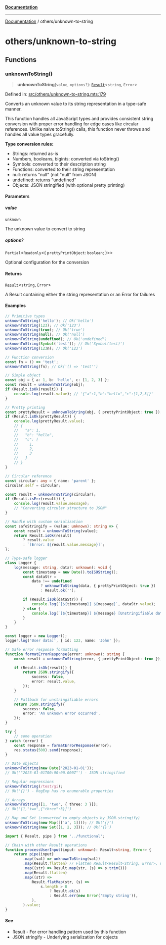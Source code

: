 [**Documentation**](../README.md)

---

[Documentation](../README.md) / others/unknown-to-string

# others/unknown-to-string

## Functions

### unknownToString()

> **unknownToString**(`value`, `options?`): [`Result`](../functional/result/README.md#result)\<`string`, `Error`\>

Defined in: [src/others/unknown-to-string.mts:179](https://github.com/noshiro-pf/ts-data-forge/blob/main/src/others/unknown-to-string.mts#L179)

Converts an unknown value to its string representation in a type-safe manner.

This function handles all JavaScript types and provides consistent string conversion
with proper error handling for edge cases like circular references. Unlike naive
toString() calls, this function never throws and handles all value types gracefully.

**Type conversion rules:**

- Strings: returned as-is
- Numbers, booleans, bigints: converted via toString()
- Symbols: converted to their description string
- Functions: converted to their string representation
- null: returns "null" (not "null" from JSON)
- undefined: returns "undefined"
- Objects: JSON stringified (with optional pretty printing)

#### Parameters

##### value

`unknown`

The unknown value to convert to string

##### options?

`Partial`\<`Readonly`\<\{ `prettyPrintObject`: `boolean`; \}\>\>

Optional configuration for the conversion

#### Returns

[`Result`](../functional/result/README.md#result)\<`string`, `Error`\>

A Result containing either the string representation or an Error for failures

#### Examples

```typescript
// Primitive types
unknownToString('hello'); // Ok('hello')
unknownToString(123); // Ok('123')
unknownToString(true); // Ok('true')
unknownToString(null); // Ok('null')
unknownToString(undefined); // Ok('undefined')
unknownToString(Symbol('test')); // Ok('Symbol(test)')
unknownToString(123n); // Ok('123')

// Function conversion
const fn = () => 'test';
unknownToString(fn); // Ok('() => 'test'')
```

```typescript
// Simple object
const obj = { a: 1, b: 'hello', c: [1, 2, 3] };
const result = unknownToString(obj);
if (Result.isOk(result)) {
    console.log(result.value); // '{"a":1,"b":"hello","c":[1,2,3]}'
}

// Pretty printing
const prettyResult = unknownToString(obj, { prettyPrintObject: true });
if (Result.isOk(prettyResult)) {
    console.log(prettyResult.value);
    // {
    //   "a": 1,
    //   "b": "hello",
    //   "c": [
    //     1,
    //     2,
    //     3
    //   ]
    // }
}
```

```typescript
// Circular reference
const circular: any = { name: 'parent' };
circular.self = circular;

const result = unknownToString(circular);
if (Result.isErr(result)) {
    console.log(result.value.message);
    // "Converting circular structure to JSON"
}

// Handle with custom serialization
const safeStringify = (value: unknown): string => {
    const result = unknownToString(value);
    return Result.isOk(result)
        ? result.value
        : `[Error: ${result.value.message}]`;
};
```

```typescript
// Type-safe logger
class Logger {
    log(message: string, data?: unknown): void {
        const timestamp = new Date().toISOString();
        const dataStr =
            data !== undefined
                ? unknownToString(data, { prettyPrintObject: true })
                : Result.ok('');

        if (Result.isOk(dataStr)) {
            console.log(`[${timestamp}] ${message}`, dataStr.value);
        } else {
            console.log(`[${timestamp}] ${message} [Unstringifiable data]`);
        }
    }
}

const logger = new Logger();
logger.log('User data:', { id: 123, name: 'John' });
```

```typescript
// Safe error response formatting
function formatErrorResponse(error: unknown): string {
    const result = unknownToString(error, { prettyPrintObject: true });

    if (Result.isOk(result)) {
        return JSON.stringify({
            success: false,
            error: result.value,
        });
    }

    // Fallback for unstringifiable errors
    return JSON.stringify({
        success: false,
        error: 'An unknown error occurred',
    });
}

try {
    // some operation
} catch (error) {
    const response = formatErrorResponse(error);
    res.status(500).send(response);
}
```

```typescript
// Date objects
unknownToString(new Date('2023-01-01'));
// Ok('"2023-01-01T00:00:00.000Z"') - JSON stringified

// Regular expressions
unknownToString(/test/gi);
// Ok('{}') - RegExp has no enumerable properties

// Arrays
unknownToString([1, 'two', { three: 3 }]);
// Ok('[1,"two",{"three":3}]')

// Map and Set (converted to empty objects by JSON.stringify)
unknownToString(new Map([['a', 1]])); // Ok('{}')
unknownToString(new Set([1, 2, 3])); // Ok('{}')
```

```typescript
import { Result, pipe } from '../functional';

// Chain with other Result operations
function processUserInput(input: unknown): Result<string, Error> {
    return pipe(input)
        .map((val) => unknownToString(val))
        .map(Result.flatten) // Flatten Result<Result<string, Error>, never>
        .map((str) => Result.map(str, (s) => s.trim()))
        .map(Result.flatten)
        .map((str) =>
            Result.flatMap(str, (s) =>
                s.length > 0
                    ? Result.ok(s)
                    : Result.err(new Error('Empty string')),
            ),
        ).value;
}
```

#### See

- Result - For error handling pattern used by this function
- JSON.stringify - Underlying serialization for objects

